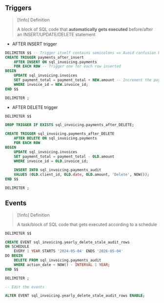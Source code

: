 ## Triggers

> [!info] Definition
> 
> A block of SQL code that **automatically gets executed** before/after an INSERT/UPDATE/DELETE statement

- AFTER INSERT trigger

```sql
DELIMITER $$ -- Trigger itself contains semicolons => Avoid confusion between semicolons for SQL statement vs. those to terminate statements
CREATE TRIGGER payments_after_insert
	AFTER INSERT ON sql_invoicing.payments
    FOR EACH ROW -- Trigger one for each row inserted
BEGIN
	UPDATE sql_invoicing.invoices
    SET payment_total = payment_total + NEW.amount -- Increment the payment_total by the amount of the inserted row
    WHERE invoice_id = NEW.invoice_id;
END $$

DELIMITER ;
```

- AFTER DELETE trigger

```sql
DELIMITER $$

DROP TRIGGER IF EXISTS sql_invoicing.payments_after_DELETE;

CREATE TRIGGER sql_invoicing.payments_after_DELETE
	AFTER DELETE ON sql_invoicing.payments
    FOR EACH ROW
BEGIN
	UPDATE sql_invoicing.invoices
    SET payment_total = payment_total - OLD.amount
    WHERE invoice_id = OLD.invoice_id;
    
    INSERT INTO sql_invoicing.payments_audit
    VALUES (OLD.client_id, OLD.date, OLD.amount, 'Delete', NOW());
END $$

DELIMITER ;
```

## Events


> [!info] Definition
> 
> A task/block of SQL code that gets executed according to a schedule


```sql
DELIMITER $$

CREATE EVENT sql_invoicing.yearly_delete_stale_audit_rows
ON SCHEDULE
	EVERY 1 YEAR STARTS '2024-05-04' ENDS '2026-05-04'
DO BEGIN
	DELETE FROM sql_invoicing.payments_audit
    WHERE action_date < NOW() - INTERVAL 1 YEAR;
END $$

DELIMITER ;

-- Edit the events

ALTER EVENT sql_invoicing.yearly_delete_stale_audit_rows ENABLE;
```